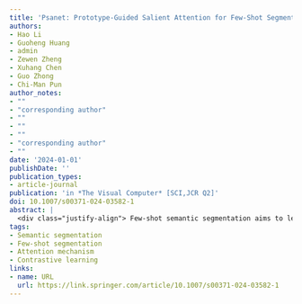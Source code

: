 ```yaml
---
title: 'Psanet: Prototype-Guided Salient Attention for Few-Shot Segmentation'
authors:
- Hao Li
- Guoheng Huang
- admin
- Zewen Zheng
- Xuhang Chen
- Guo Zhong
- Chi-Man Pun
author_notes:
- ""
- "corresponding author"
- ""
- ""
- ""
- "corresponding author"
- ""
date: '2024-01-01'
publishDate: ''
publication_types:
- article-journal
publication: 'in *The Visual Computer* [SCI,JCR Q2]'
doi: 10.1007/s00371-024-03582-1
abstract: |
  <div class="justify-align"> Few-shot semantic segmentation aims to learn a generalized model for unseen-class segmentation with just a few densely annotated samples. Most current metric-based prototype learning models utilize prototypes to assist in query sample segmentation by directly utilizing support samples through Masked Average Pooling. However, these methods frequently fail to consider the semantic ambiguity of prototypes, the limitations in performance when dealing with extreme variations in objects, and the semantic similarities between different classes. In this paper, we introduce a novel network architecture named Prototype-guided Salient Attention Network (PSANet). Specifically, we employ prototype-guided attention to learn salient regions, allocating different attention weights to features at different spatial locations of the target to enhance the significance of salient regions within the prototype. In order to mitigate the impact of external distractor categories on the prototype, our proposed contrastive loss has the capability to acquire a more discriminative prototype to promote inter-class feature separation and intra-class feature compactness. Moreover, we suggest implementing a refinement operation for the multi-scale module in order to enhance the ability to capture complete contextual information regarding features at various scales. The effectiveness of our strategy is demonstrated by extensive tests performed on the PASCAL-5<sup>i</sup> and COCO-20<sup>i</sup> datasets, despite its inherent simplicity. Our code is available at https://github.com/woaixuexixuexi/PSANet. </div>
tags:
- Semantic segmentation
- Few-shot segmentation
- Attention mechanism
- Contrastive learning
links:
- name: URL
  url: https://link.springer.com/article/10.1007/s00371-024-03582-1
---
```

